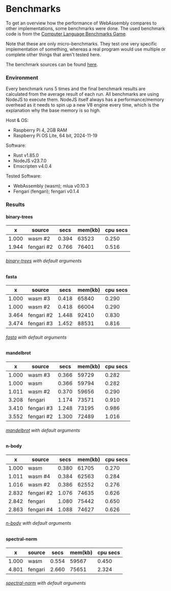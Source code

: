 # Benchmarks

To get an overview how the performance of WebAssembly compares to other implementations, some benchmarks were done.
The used benchmark code is from the [Computer Language Benchmarks Game](https://benchmarksgame-team.pages.debian.net/benchmarksgame/index.html).

Note that these are only micro-benchmarks. They test one very specific implementation of something, whereas a real program would use multiple or complete other things that aren't tested here.

The benchmark sources can be found [here](https://github.com/bytedream/litbwraw/tree/main/lua-playground).

### Environment

Every benchmark runs 5 times and the final benchmark results are calculated from the average result of each run.
All benchmarks are using NodeJS to execute them. NodeJS itself always has a performance/memory overhead as it needs to spin up a new V8 engine every time, which is the explanation why the base memory is so high.

Host & OS:
- Raspberry Pi 4, 2GB RAM
- Raspberry Pi OS Lite, 64 bit, 2024-11-19

Software:
- Rust v1.85.0
- NodeJS v23.7.0
- Emscripten v4.0.4

Tested Software:
- WebAssembly (wasm); mlua v0.10.3
- Fengari (fengari); fengari v0.1.4

### Results

#### binary-trees
| x | source | secs | mem(kb) | cpu secs |
| - | ------ | ---- | --- | -------- |
| 1.000 | wasm #2 | 0.394 | 63523 | 0.250 |
| 1.944 | fengari #2 | 0.766 | 76401 | 0.516 |
###### [binary-trees](https://benchmarksgame-team.pages.debian.net/benchmarksgame/performance/binarytrees) with default arguments
#### fasta
| x | source | secs | mem(kb) | cpu secs |
| - | ------ | ---- | --- | -------- |
| 1.000 | wasm #3 | 0.418 | 65840 | 0.290 |
| 1.000 | wasm #2 | 0.418 | 66004 | 0.290 |
| 3.464 | fengari #2 | 1.448 | 92410 | 0.830 |
| 3.474 | fengari #3 | 1.452 | 88531 | 0.816 |
###### [fasta](https://benchmarksgame-team.pages.debian.net/benchmarksgame/performance/fasta) with default arguments
#### mandelbrot
| x | source | secs | mem(kb) | cpu secs |
| - | ------ | ---- | --- | -------- |
| 1.000 | wasm #3 | 0.366 | 59729 | 0.282 |
| 1.000 | wasm | 0.366 | 59794 | 0.282 |
| 1.011 | wasm #2 | 0.370 | 59656 | 0.290 |
| 3.208 | fengari | 1.174 | 73571 | 0.910 |
| 3.410 | fengari #3 | 1.248 | 73195 | 0.986 |
| 3.552 | fengari #2 | 1.300 | 72489 | 1.016 |
###### [mandelbrot](https://benchmarksgame-team.pages.debian.net/benchmarksgame/performance/mandelbrot) with default arguments
#### n-body
| x | source | secs | mem(kb) | cpu secs |
| - | ------ | ---- | --- | -------- |
| 1.000 | wasm | 0.380 | 61705 | 0.270 |
| 1.011 | wasm #4 | 0.384 | 62563 | 0.284 |
| 1.016 | wasm #2 | 0.386 | 62552 | 0.276 |
| 2.832 | fengari #2 | 1.076 | 74635 | 0.626 |
| 2.842 | fengari | 1.080 | 75442 | 0.650 |
| 2.863 | fengari #4 | 1.088 | 74627 | 0.626 |
###### [n-body](https://benchmarksgame-team.pages.debian.net/benchmarksgame/performance/nbody) with default arguments
#### spectral-norm
| x | source | secs | mem(kb) | cpu secs |
| - | ------ | ---- | --- | -------- |
| 1.000 | wasm | 0.554 | 59567 | 0.450 |
| 4.801 | fengari | 2.660 | 75651 | 2.324 |
###### [spectral-norm](https://benchmarksgame-team.pages.debian.net/benchmarksgame/performance/spectralnorm) with default arguments
